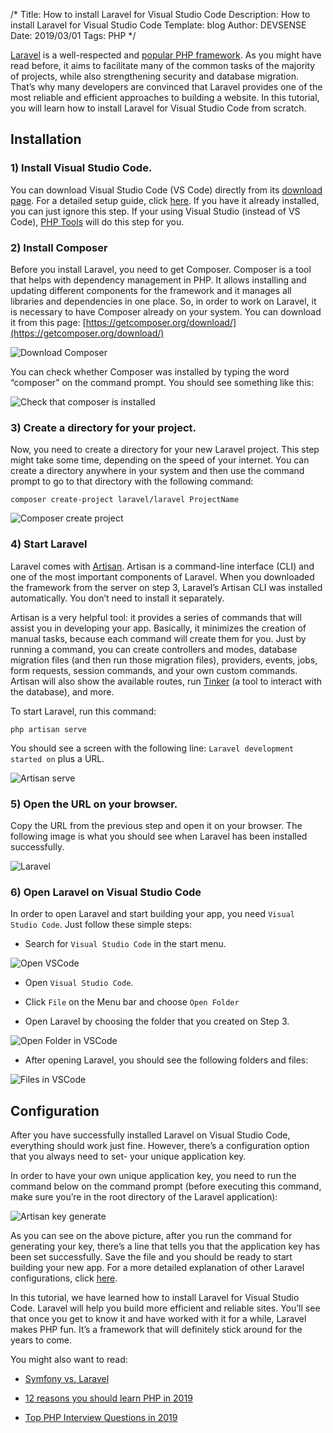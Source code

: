﻿/*
Title: How to install Laravel for Visual Studio Code
Description: How to install Laravel for Visual Studio Code
Template: blog
Author: DEVSENSE
Date: 2019/03/01
Tags: PHP
*/

[Laravel](https://laravel.com/) is a well-respected and [popular PHP framework](https://blog.devsense.com/en/2019/02/symfony-vs-laravel). As you might have read before, it aims to facilitate many of the common tasks of the majority of projects, while also strengthening security and database migration. That’s why many developers are convinced that Laravel provides one of the most reliable and efficient approaches to building a website. In this tutorial, you will learn how to install Laravel for Visual Studio Code from scratch. 

## Installation

### 1) Install Visual Studio Code.

You can download Visual Studio Code (VS Code) directly from its [download page](https://code.visualstudio.com/download). For a detailed setup guide, click [here](https://code.visualstudio.com/docs/setup/windows). If you have it already installed, you can just ignore this step. If your using Visual Studio (instead of VS Code), [PHP Tools](https://www.devsense.com) will do this step for you. 

### 2) Install Composer

Before you install Laravel, you need to get Composer. Composer is a tool that helps with dependency management in PHP. It allows installing and updating different components for the framework and it manages all libraries and dependencies in one place. So, in order to work on Laravel, it is necessary to have Composer already on your system. You can download it from this page: [https://getcomposer.org/download/](https://getcomposer.org/download/)

![Download Composer](img/download-composer.png)

You can check whether Composer was installed by typing the word “composer” on the command prompt. You should see something like this: 

![Check that composer is installed](img/check-composer-installed.png)

### 3) Create a directory for your project.

Now, you need to create a directory for your new Laravel project. This step might take some time, depending on the speed of your internet. You can create a directory anywhere in your system and then use the command prompt to go to that directory with the following command: 

```
composer create-project laravel/laravel ProjectName 
```

![Composer create project](img/composer-create-project.png)

### 4) Start Laravel

Laravel comes with [Artisan](https://laravel.com/docs/5.0/artisan). Artisan is a command-line interface (CLI) and one of the most important components of Laravel. When you downloaded the framework from the server on step 3, Laravel’s Artisan CLI was installed automatically. You don’t need to install it separately.

Artisan is a very helpful tool: it provides a series of commands that will assist you in developing your app. Basically, it minimizes the creation of manual tasks, because each command will create them for you. Just by running a command, you can create controllers and modes, database migration files (and then run those migration files), providers, events, jobs, form requests, session commands, and your own custom commands. Artisan will also show the available routes, run [Tinker](https://laravel-news.com/laravel-tinker) (a tool to interact with the database), and more. 

To start Laravel, run this command: 

```
php artisan serve 
```

You should see a screen with the following line: `Laravel development started on` plus a URL. 

![Artisan serve](img/artisan-serve.png)

### 5) Open the URL on your browser. 

Copy the URL from the previous step and open it on your browser. The following image is what you should see when Laravel has been installed successfully. 

![Laravel](img/laravel.png)

### 6) Open Laravel on Visual Studio Code 

In order to open Laravel and start building your app, you need `Visual Studio Code`. Just follow these simple steps: 

 - Search for `Visual Studio Code` in the start menu. 

 ![Open VSCode](img/vscode-open.png)

 - Open `Visual Studio Code`. 

 - Click `File` on the Menu bar and choose `Open Folder`

 - Open Laravel by choosing the folder that you created on Step 3. 

 ![Open Folder in VSCode](img/vscode-open-folder.png)

 - After opening Laravel, you should see the following folders and files:  

 ![Files in VSCode](img/vscode-files.png)

## Configuration

After you have successfully installed Laravel on Visual Studio Code, everything should work just fine. However, there’s a configuration option that you always need to set- your unique application key.

In order to have your own unique application key, you need to run the command below on the command prompt (before executing this command, make sure you’re in the root directory of the Laravel application): 

![Artisan key generate](img/artisan-key-generate.png)

As you can see on the above picture, after you run the command for generating your key, there’s a line that tells you that the application key has been set successfully. Save the file and you should be ready to start building your new app. For a more detailed explanation of other Laravel configurations, click [here](https://laravel.com/docs/5.7/configuration). 

In this tutorial, we have learned how to install Laravel for Visual Studio Code. Laravel will help you build more efficient and reliable sites. You’ll see that once you get to know it and have worked with it for a while, Laravel makes PHP fun. It’s a framework that will definitely stick around for the years to come. 

You might also want to read:

 - [Symfony vs. Laravel](https://blog.devsense.com/2019/02/symfony-vs-laravel)

 - [12 reasons you should learn PHP in 2019](https://blog.devsense.com/2019/01/why-php)

 - [Top PHP Interview Questions in 2019](https://blog.devsense.com/2019/01/php-interview-questions-2019)